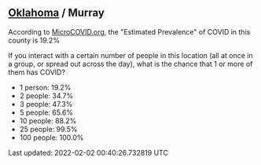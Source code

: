 
## [Oklahoma](/united-states/oklahoma) / Murray

According to [MicroCOVID.org](http://microcovid.org),
the "Estimated Prevalence" of COVID in this county is 19.2%

If you interact with a certain number of people in this location
(all at once in a group, or spread out across the day), what is the chance that
1 or more of them has COVID?

- 1 person: 19.2%
- 2 people: 34.7%
- 3 people: 47.3%
- 5 people: 65.6%
- 10 people: 88.2%
- 25 people: 99.5%
- 100 people: 100.0%

Last updated: 2022-02-02 00:40:26.732819 UTC
